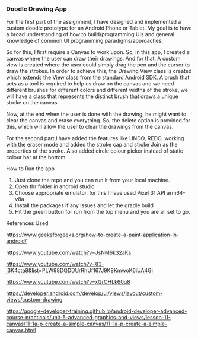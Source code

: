 ### Doodle Drawing App
For the first part of the assignment, I have designed and implemented a custom doodle prototype for an Android Phone or Tablet. My goal is to have a broad understanding of how to build/programming UIs and general knowledge of common UI programming paradigms/approaches.

So for this, I first require a Canvas to work upon. So, in this app, I created a canvas where the user can draw their drawings. And for that, A custom view is created where the user could simply drag the pen and the cursor to draw the strokes. In order to achieve this, the Drawing View class is created which extends the View class from the standard Android SDK. A brush that acts as a tool is required to help us draw on the canvas and we need different brushes for different colors and different widths of the stroke, we will have a class that represents the distinct brush that draws a unique stroke on the canvas.

Now, at the end when the user is done with the drawing, he might want to clear the canvas and erase everything. So, the delete option is provided for this, which will allow the user to clear the drawings from the canvas.

For the second part,I have added the features like UNDO, REDO, working with the eraser mode and added the stroke cap and stroke Join as the properties of the stroke.
Also added circle colour picker instead of static colour bar at the bottom

How to Run the app
1. Just clone the repo and you can run it from your local machine.
2. Open thr folder in android studio
3. Choose appropriate emulator, for this I have used Pixel 31 API arm64-v8a
4. Install the packages if any issues and let the gradle build
5. Hit the green button for run from the top menu and you are all set to go.


References Used

https://www.geeksforgeeks.org/how-to-create-a-paint-application-in-android/

https://www.youtube.com/watch?v=JsNM6k32aKs

https://www.youtube.com/watch?v=83-j3K4cta8&list=PLW98DQDDUrRhUf167J9K8KmwoK6iUA4Gi

https://www.youtube.com/watch?v=xGrOHLk60q8

https://developer.android.com/develop/ui/views/layout/custom-views/custom-drawing

https://google-developer-training.github.io/android-developer-advanced-course-practicals/unit-5-advanced-graphics-and-views/lesson-11-canvas/11-1a-p-create-a-simple-canvas/11-1a-p-create-a-simple-canvas.html
